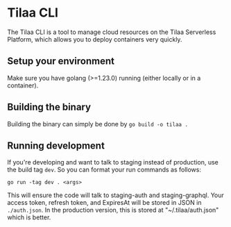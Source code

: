 # Tilaa CLI

The Tilaa CLI is a tool to manage cloud resources on the Tilaa Serverless
Platform, which allows you to deploy containers very quickly.

## Setup your environment

Make sure you have golang (>=1.23.0) running (either locally or in a container).

## Building the binary

Building the binary can simply be done by `go build -o tilaa .`

## Running development

If you're developing and want to talk to staging instead of production, use the
build tag `dev`. So you can format your run commands as follows:

`go run -tag dev . <args>`

This will ensure the code will talk to staging-auth and staging-graphql. Your
access token, refresh token, and ExpiresAt will be stored in JSON in
`./auth.json`. In the production version, this is stored at "~/.tilaa/auth.json"
which is better.
